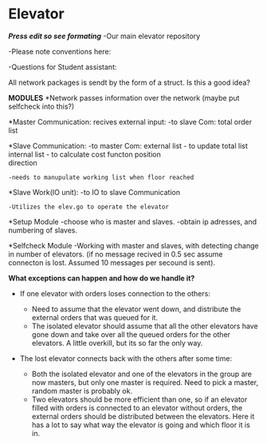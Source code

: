 Elevator
========
***Press edit so see formating***
-Our main elevator repository

-Please note conventions here:


-Questions for Student assistant:


All network packages is sendt by the form of a struct. Is this a good idea?



**MODULES**
*Network 
	passes information over the network
	(maybe put selfcheck into this?)

*Master Communication:
	recives external input:
	-to slave Com:
		total order list

*Slave Communication:
	-to master Com:
		external list	- to update total list
		internal list 	- to calculate cost functon
		position 		
		direction

	-needs to manupulate working list when floor reached

*Slave Work(IO unit):
	-to IO to slave Communication
	
	-Utilizes the elev.go to operate the elevator

*Setup Module
	-choose who is master and slaves.
	-obtain ip adresses, and numbering of slaves.

*Selfcheck Module
	-Working with master and slaves, with detecting change in number of elevators.
	(if no message recived in 0.5 sec assume connecton is lost. Assumed 10 messages per secound is sent).
	
	
**What exceptions can happen and how do we handle it?**

- If one elevator with orders loses connection to the others:
	- Need to assume that the elevator went down, and distribute the external orders that was queued for it.
	- The isolated elevator should assume that all the other elevators have gone down and take over all
	  the queued orders for the other elevators. A little overkill, but its so far the only way.

- The lost elevator connects back with the others after some time:
	- Both the isolated elevator and one of the elevators in the group are now masters, but only one master 
	is required. Need to pick a master, random master is probably ok. 
	- Two elevators should be more efficient than one, so if an elevator filled with orders is connected to 
	an elevator without orders, the external orders should be distributed between the elevators.
	Here it has a lot to say what way the elevator is going and which floor it is in.




